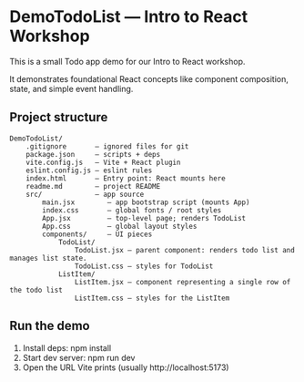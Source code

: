 # DemoTodoList — Intro to React Workshop

This is a small Todo app demo for our Intro to React workshop. 

It demonstrates foundational React concepts like component composition, state, and simple event handling.

## Project structure 

```text
DemoTodoList/
    .gitignore       — ignored files for git
    package.json     — scripts + deps
    vite.config.js   — Vite + React plugin
    eslint.config.js — eslint rules
    index.html       — Entry point: React mounts here
    readme.md        — project README
    src/             — app source
        main.jsx        — app bootstrap script (mounts App)
        index.css       — global fonts / root styles
        App.jsx         — top-level page; renders TodoList
        App.css         — global layout styles
        components/     — UI pieces
            TodoList/
                TodoList.jsx — parent component: renders todo list and manages list state.
                TodoList.css — styles for TodoList
            ListItem/
                ListItem.jsx — component representing a single row of the todo list
                ListItem.css — styles for the ListItem
```

## Run the demo
1. Install deps:
   npm install
2. Start dev server:
   npm run dev
3. Open the URL Vite prints (usually http://localhost:5173)

